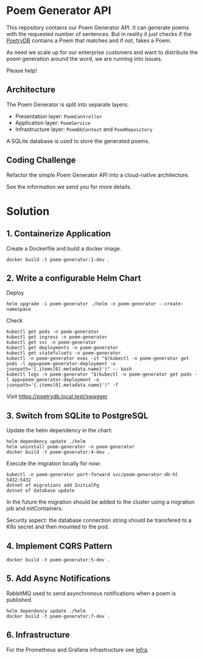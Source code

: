 # Poem Generator API

This repository contains our Poem Generator API. It can generate poems with the requested
number of sentences. But in reality it just checks if the [PoetryDB](https://poetrydb.org)
contains a Poem that matches and if not, fakes a Poem.

As need we scale up for our enterprise customers and want to distribute the poem
generation around the word, we are running into issues.

Please help!

## Architecture

The Poem Generator is split into separate layers:

* Presentation layer: `PoemController`
* Application layer: `PoemService`
* Infrastructure layer: `PoemDbContext` and `PoemRepository`

A SQLite database is used to store the generated poems.

## Coding Challenge

Refactor the simple Poem Generator API into a cloud-native architecture.

See the information we send you for more details.

# Solution

## 1. Containerize Application
Create a Dockerfile and build a docker image.

```shell
docker build -t poem-generator:1-dev .
```

## 2. Write a configurable Helm Chart

Deploy
```shell
helm upgrade -i poem-generator ./helm -n poem-generator --create-namespace
```

Check
```shell
kubectl get pods -n poem-generator
kubectl get ingress -n poem-generator
kubectl get svc -n poem-generator
kubectl get deployments -n poem-generator
kubectl get statefulsets -n poem-generator
kubectl -n poem-generator exec -it "$(kubectl -n poem-generator get pods -l app=poem-generator-deployment -o jsonpath='{.items[0].metadata.name}')" -- bash
kubectl logs -n poem-generator "$(kubectl -n poem-generator get pods -l app=poem-generator-deployment -o jsonpath='{.items[0].metadata.name}')" -f
```

Visit https://poetrydb.local.test/swagger

## 3. Switch from SQLite to PostgreSQL

Update the helm dependency in the chart:
```shell
helm dependency update ./helm
helm uninstall poem-generator -n poem-generator
docker build -t poem-generator:4-dev .
```

Execute the migration locally for now:
```shell
kubectl -n poem-generator port-forward svc/poem-generator-db-hl 5432:5432
dotnet ef migrations add InitialPg
dotnet ef database update
```
In the future the migration should be added to the cluster using a migration job and initContainers.

Security aspect: the database connection string should be transfered to a K8s secret and then mounted to the pod.

## 4. Implement CQRS Pattern
```shell
docker build -t poem-generator:5-dev .
```

## 5. Add Async Notifications
RabbitMQ used to send asynchronous notifications when a poem is published.
```shell
helm dependency update ./helm
docker build -t poem-generator:7-dev .
```

## 6. Infrastructure
For the Prometheus and Grafana infrastructure see [infra](./infra).